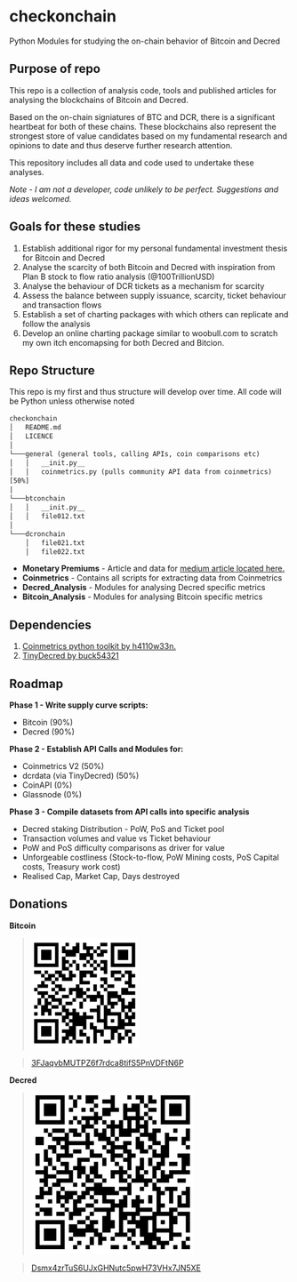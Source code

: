 # checkonchain
Python Modules for studying the on-chain behavior of Bitcoin and Decred

## Purpose of repo
This repo is a collection of analysis code, tools and published articles for analysing the blockchains of Bitcoin and Decred. 

Based on the on-chain signiatures of BTC and DCR, there is a significant heartbeat for both of these chains. These blockchains also represent the strongest store of value candidates based on my fundamental research and opinions to date and thus deserve further research attention.

This repository includes all data and code used to undertake these analyses. 

*Note - I am not a developer, code unlikely to be perfect. Suggestions and ideas welcomed.*

## Goals for these studies
1. Establish additional rigor for my personal fundamental investment thesis for Bitcoin and Decred
2. Analyse the scarcity of both Bitcoin and Decred with inspiration from Plan B stock to flow ratio analysis (@100TrillionUSD)
3. Analyse the behaviour of DCR tickets as a mechanism for scarcity
4. Assess the balance between supply issuance, scarcity, ticket behaviour and transaction flows
5. Establish a set of charting packages with which others can replicate and follow the analysis
6. Develop an online charting package similar to woobull.com to scratch my own itch encomapsing for both Decred and Bitcion.


## Repo Structure
This repo is my first and thus structure will develop over time. All code will be Python unless otherwise noted

```
checkonchain
│   README.md
│   LICENCE    
│
└───general (general tools, calling APIs, coin comparisons etc)
│   │   __init.py__
│   │   coinmetrics.py (pulls community API data from coinmetrics) [50%]
|
└───btconchain
│   │   __init.py__
│   │   file012.txt
│   
└───dcronchain
    │   file021.txt
    │   file022.txt
```







- **Monetary Premiums** - Article and data for [medium article located here.](https://medium.com/@_Checkmatey_/monetary-premiums-can-altcoins-compete-with-bitcoin-54c97a92c6d4)
- **Coinmetrics** - Contains all scripts for extracting data from Coinmetrics
- **Decred_Analysis** - Modules for analysing Decred specific metrics
- **Bitcoin_Analysis** - Modules for analysing Bitcoin specific metrics

## Dependencies
1. [Coinmetrics python toolkit by h4110w33n.](https://github.com/h4110w33n/coinmetrics)
2. [TinyDecred by buck54321](https://github.com/decred/tinydecred)



## Roadmap
**Phase 1 - Write supply curve scripts:**
- Bitcoin (90%)
- Decred (90%)

**Phase 2 - Establish API Calls and Modules for:**
- Coinmetrics V2 (50%)
- dcrdata (via TinyDecred) (50%)
- CoinAPI (0%)
- Glassnode (0%)

**Phase 3 - Compile datasets from API calls into specific analysis**
- Decred staking Distribution - PoW, PoS and Ticket pool
- Transaction volumes and value vs Ticket behaviour
- PoW and PoS difficulty comparisons as driver for value
- Unforgeable costliness (Stock-to-flow, PoW Mining costs, PoS Capital costs, Treasury work cost)
- Realised Cap, Market Cap, Days destroyed


## Donations

**Bitcoin**
>![3FJaqvbMUTPZ6f7rdca8tifS5PnVDFtN6P](research_articles/bitcoin_rvt_ratio/images/btc_qr.png)

>[3FJaqvbMUTPZ6f7rdca8tifS5PnVDFtN6P](https://blockstream.info/address/3FJaqvbMUTPZ6f7rdca8tifS5PnVDFtN6P)

**Decred**
>![Dsmx4zrTuS6UJxGHNutc5pwH73VHx7JN5XE](research_articles/bitcoin_rvt_ratio/images/dcr_qr.png)

>[Dsmx4zrTuS6UJxGHNutc5pwH73VHx7JN5XE](https://explorer.dcrdata.org/address/Dsmx4zrTuS6UJxGHNutc5pwH73VHx7JN5XE)